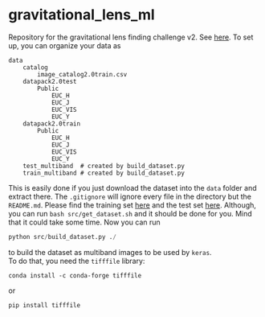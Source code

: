 # gravitational_lens_ml
Repository for the gravitational lens finding challenge v2. See [here](http://metcalf1.difa.unibo.it/blf-portal/gg_challenge.html).
To set up, you can organize your data as 

```
data
	catalog 
		image_catalog2.0train.csv
	datapack2.0test
		Public
			EUC_H
			EUC_J
			EUC_VIS
			EUC_Y
	datapack2.0train  
		Public
			EUC_H
			EUC_J
			EUC_VIS
			EUC_Y
	test_multiband  # created by build_dataset.py
	train_multiband # created by build_dataset.py
```
This is easily done if you just download the dataset into the `data` folder and extract there. The `.gitignore` will ignore every file in the directory but the `README.md`.
Please find the training set [here](http://metcalf1.difa.unibo.it/DATA3/datapack2.0train.tar.gz) and the test set [here](http://metcalf1.difa.unibo.it/DATA3/datapack2.0test.tar.gz).
Although, you can run `bash src/get_dataset.sh` and it should be done for you. Mind that it could take some time.
Now you can run 
```python
python src/build_dataset.py ./
```
to build the dataset as multiband images to be used by `keras`.\
To do that, you need the `tifffile` library:
```
conda install -c conda-forge tifffile
```
or
```
pip install tifffile
```
